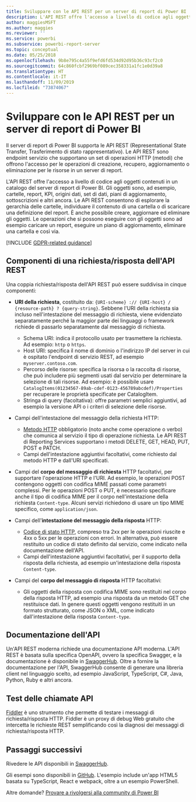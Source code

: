 ```yaml
---
title: Sviluppare con le API REST per un server di report di Power BI
description: L'API REST offre l'accesso a livello di codice agli oggetti contenuti in un catalogo del server di report di Power BI.
author: maggiesMSFT
ms.author: maggies
ms.reviewer: ''
ms.service: powerbi
ms.subservice: powerbi-report-server
ms.topic: conceptual
ms.date: 05/25/2018
ms.openlocfilehash: 9b8e795c4a55f9efd6fd534d92d95b36c93cf2c0
ms.sourcegitcommit: 64c860fcbf2969bf089cec358331a1fc1e0d39a8
ms.translationtype: HT
ms.contentlocale: it-IT
ms.lasthandoff: 11/09/2019
ms.locfileid: "73874067"
---
```

# <a name="develop-with-the-rest-apis-for-power-bi-report-server"></a>Sviluppare con le API REST per un server di report di Power BI

Il server di report di Power BI supporta le API REST (Representational State Transfer, Trasferimento di stato rappresentativo). Le API REST sono endpoint servizio che supportano un set di operazioni HTTP (metodi) che offrono l'accesso per le operazioni di creazione, recupero, aggiornamento o eliminazione per le risorse in un server di report.

L'API REST offre l'accesso a livello di codice agli oggetti contenuti in un catalogo del server di report di Power BI. Gli oggetti sono, ad esempio, cartelle, report, KPI, origini dati, set di dati, piani di aggiornamento, sottoscrizioni e altri ancora. Le API REST consentono di esplorare la gerarchia delle cartelle, individuare il contenuto di una cartella o di scaricare una definizione del report. È anche possibile creare, aggiornare ed eliminare gli oggetti. Le operazioni che si possono eseguire con gli oggetti sono ad esempio caricare un report, eseguire un piano di aggiornamento, eliminare una cartella e così via.

[!INCLUDE [GDPR-related guidance](../includes/gdpr-hybrid-note.md)]

## <a name="components-of-a-rest-api-requestresponse"></a>Componenti di una richiesta/risposta dell'API REST

Una coppia richiesta/risposta dell'API REST può essere suddivisa in cinque componenti:

* **URI della richiesta**, costituito da: `{URI-scheme} :// {URI-host} / {resource-path} ? {query-string}`. Sebbene l'URI della richiesta sia incluso nell'intestazione del messaggio di richiesta, viene evidenziato separatamente perché la maggior parte dei linguaggi o framework richiede di passarlo separatamente dal messaggio di richiesta.
  
  * Schema URI: indica il protocollo usato per trasmettere la richiesta. Ad esempio: `http` o `https`.
  * Host URI: specifica il nome di dominio o l'indirizzo IP del server in cui è ospitato l'endpoint di servizio REST, ad esempio `myserver.contoso.com`.
  * Percorso delle risorse: specifica la risorsa o la raccolta di risorse, che può includere più segmenti usati dal servizio per determinare la selezione di tali risorse. Ad esempio: è possibile usare `CatalogItems(01234567-89ab-cdef-0123-456789abcdef)/Properties` per recuperare le proprietà specificate per CatalogItem.
  * Stringa di query (facoltativa): offre parametri semplici aggiuntivi, ad esempio la versione API o i criteri di selezione delle risorse.
* Campi dell'intestazione del messaggio della richiesta HTTP:
  
  * [Metodo HTTP](https://www.w3.org/Protocols/rfc2616/rfc2616-sec9.html) obbligatorio (noto anche come operazione o verbo) che comunica al servizio il tipo di operazione richiesta. Le API REST di Reporting Services supportano i metodi DELETE, GET, HEAD, PUT, POST e PATCH.
  * Campi dell'intestazione aggiuntivi facoltativi, come richiesto dal metodo HTTP e dall'URI specificati.
* Campi del **corpo del messaggio di richiesta** HTTP facoltativi, per supportare l'operazione HTTP e l'URI. Ad esempio, le operazioni POST contengono oggetti con codifica MIME passati come parametri complessi. Per le operazioni POST o PUT, è necessario specificare anche il tipo di codifica MIME per il corpo nell'intestazione della richiesta `Content-type`. Alcuni servizi richiedono di usare un tipo MIME specifico, come `application/json`.
* Campi dell'**intestazione del messaggio della risposta** HTTP:
  
  * [Codice di stato HTTP](https://www.w3.org/Protocols/HTTP/HTRESP.html), compreso tra 2xx per le operazioni riuscite e 4xx o 5xx per le operazioni con errori. In alternativa, può essere restituito un codice di stato definito dal servizio, come indicato nella documentazione dell'API.
  * Campi dell'intestazione aggiuntivi facoltativi, per il supporto della risposta della richiesta, ad esempio un'intestazione della risposta `Content-type`.
* Campi del **corpo del messaggio di risposta** HTTP facoltativi:
  
  * Gli oggetti della risposta con codifica MIME sono restituiti nel corpo della risposta HTTP, ad esempio una risposta da un metodo GET che restituisce dati. In genere questi oggetti vengono restituiti in un formato strutturato, come JSON o XML, come indicato dall'intestazione della risposta `Content-type`.

## <a name="api-documentation"></a>Documentazione dell'API

Un'API REST moderna richiede una documentazione API moderna. L'API REST è basata sulla specifica OpenAPI, ovvero la specifica Swagger, e la documentazione è disponibile in [SwaggerHub](https://app.swaggerhub.com/apis/microsoft-rs/PBIRS/2.0). Oltre a fornire la documentazione per l'API, SwaggerHub consente di generare una libreria client nel linguaggio scelto, ad esempio JavaScript, TypeScript, C#, Java, Python, Ruby e altri ancora.

## <a name="testing-api-calls"></a>Test delle chiamate API

[Fiddler](https://www.telerik.com/fiddler) è uno strumento che permette di testare i messaggi di richiesta/risposta HTTP. Fiddler è un proxy di debug Web gratuito che intercetta le richieste REST semplificando così la diagnosi dei messaggi di richiesta/risposta HTTP.

## <a name="next-steps"></a>Passaggi successivi

Rivedere le API disponibili in [SwaggerHub](https://app.swaggerhub.com/apis/microsoft-rs/PBIRS/2.0).

Gli esempi sono disponibili in [GitHub](https://github.com/Microsoft/Reporting-Services). L'esempio include un'app HTML5 basata su TypeScript, React e webpack, oltre a un esempio PowerShell.

Altre domande? [Provare a rivolgersi alla community di Power BI](https://community.powerbi.com/)